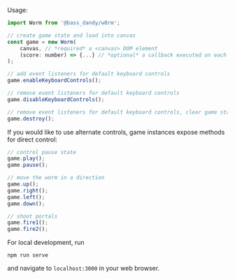 Usage:
```javascript
import Worm from '@bass_dandy/w0rm';

// create game state and load into canvas
const game = new Worm(
	canvas, // *required* a <canvas> DOM element
	(score: number) => {...} // *optional* a callback executed on each score update
);

// add event listeners for default keyboard controls
game.enableKeyboardControls();

// remove event listeners for default keyboard controls
game.disableKeyboardControls();

// remove event listeners for default keyboard controls, clear game state, unload canvas
game.destroy();
```

If you would like to use alternate controls, game instances expose methods for direct control:
```javascript
// control pause state
game.play();
game.pause();

// move the worm in a direction
game.up();
game.right();
game.left();
game.down();

// shoot portals
game.fire1();
game.fire2();
```

For local development, run
```
npm run serve
```

and navigate to `localhost:3000` in your web browser.
